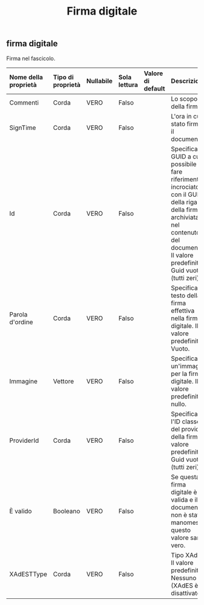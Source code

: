 ﻿---
title: Firma digitale
second_title: Aspose.Cells Cloud Documen
type: docs
url: /it/specification/model/digitalsignature/
description: "Aspose.Cells Specifica del modello Cloud: Firma Digitale. Gestisci facilmente Excel e altri fogli di calcolo con funzionalità come apertura, generazione, modifica, divisione, unione, confronto e conversione"
weight: 50
---
## **firma digitale**

 Firma nel fascicolo.

| Nome della proprietà| Tipo di proprietà| Nullabile| Sola lettura| Valore di default| Descrizione|
|:- |:- |:- |:- |:- |:- |
| Commenti| Corda| VERO| Falso|| Lo scopo della firma.|
| SignTime| Corda| VERO| Falso|| L'ora in cui è stato firmato il documento.|
| Id| Corda| VERO| Falso|| Specifica un GUID a cui è possibile fare riferimento incrociato con il GUID della riga della firma archiviata nel contenuto del documento. Il valore predefinito è Guid vuoto (tutti zeri).|
| Parola d'ordine| Corda| VERO| Falso|| Specifica il testo della firma effettiva nella firma digitale. Il valore predefinito è Vuoto.|
| Immagine|Vettore<Byte> | VERO| Falso|| Specifica un'immagine per la firma digitale. Il valore predefinito è nullo.|
| ProviderId| Corda| VERO| Falso|| Specifica l'ID classe del provider della firma. Il valore predefinito è Guid vuoto (tutti zeri).|
| È valido| Booleano| VERO| Falso||Se questa firma digitale è valida e il documento non è stato manomesso, questo valore sarà vero.|
| XAdESTType| Corda| VERO| Falso|| Tipo XAdES. Il valore predefinito è Nessuno (XAdES è disattivato).|

